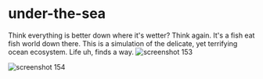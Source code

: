 # under-the-sea
Think everything is better down where it's wetter? Think again. It's a fish eat fish world down there. This is a simulation of the delicate, yet terrifying ocean ecosystem. Life uh, finds a way.
![screenshot 153](https://user-images.githubusercontent.com/28616709/40394620-0b6408d0-5dd9-11e8-97c2-8647762137aa.png)


![screenshot 154](https://user-images.githubusercontent.com/28616709/40394623-0de90cf4-5dd9-11e8-83c2-906ecd21787f.png)
